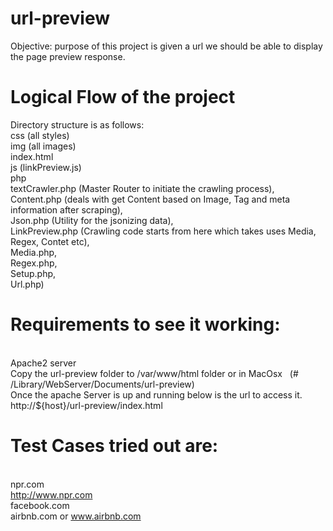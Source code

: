 # url-preview
Objective: purpose of this project is given a url we should be able to display the page preview response.

# Logical Flow of the project
Directory structure is as follows:
<br> css (all styles)
<br> img (all images)
<br> index.html
<br> js (linkPreview.js)
<br> php 
    <br> textCrawler.php (Master Router to initiate the crawling process), 
    <br> Content.php (deals with get Content based on Image, Tag and meta information after scraping), 
    <br> Json.php (Utility for the jsonizing data), 
    <br> LinkPreview.php (Crawling code starts from here which takes uses Media, Regex, Contet etc), 
    <br> Media.php, 
    <br> Regex.php, 
    <br> Setup.php, 
    <br> Url.php)

# Requirements to see it working:
<br>Apache2 server
<br>Copy the url-preview folder to /var/www/html folder or in MacOsx   (# /Library/WebServer/Documents/url-preview)
<br>Once the apache Server is up and running below is the url to access it. http://${host}/url-preview/index.html

# Test Cases tried out are:
<br> npr.com
<br> http://www.npr.com
<br> facebook.com
<br> airbnb.com or www.airbnb.com



